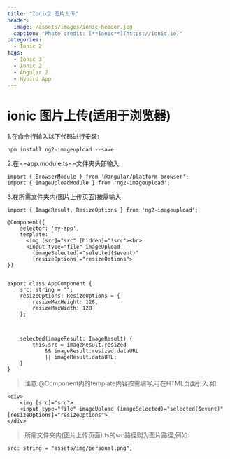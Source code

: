 ```yaml
---
title: "Ionic2 图片上传"
header:
  image: /assets/images/ionic-header.jpg
  caption: "Photo credit: [**Ionic**](https://ionic.io)"
categories:
  - Ionic 2
tags:
  - Ionic 3
  - Ionic 2
  - Angular 2
  - Hybird App
---
```


# ionic 图片上传(适用于浏览器)

1.在命令行输入以下代码进行安装:

```
npm install ng2-imageupload --save
```

2.在==app.module.ts==文件夹头部输入:


```
import { BrowserModule } from '@angular/platform-browser';
import { ImageUploadModule } from 'ng2-imageupload';

```

3.在所需文件夹内(图片上传页面)按需输入:


```
import { ImageResult, ResizeOptions } from 'ng2-imageupload';

```

```
@Component({
    selector: 'my-app',
    template: `
      <img [src]="src" [hidden]="!src"><br>
      <input type="file" imageUpload
        (imageSelected)="selected($event)"
        [resizeOptions]="resizeOptions">`
})


export class AppComponent {
    src: string = "";
    resizeOptions: ResizeOptions = {
        resizeMaxHeight: 128,
        resizeMaxWidth: 128
    };



    selected(imageResult: ImageResult) {
        this.src = imageResult.resized
            && imageResult.resized.dataURL
            || imageResult.dataURL;
    }
}
```

> 注意:@Component内的template内容按需编写,可在HTML页面引入.如:

```
<div>
	<img [src]="src">
	<input type="file" imageUpload (imageSelected)="selected($event)" [resizeOptions]="resizeOptions">
</div>
```

> 所需文件夹内(图片上传页面).ts的src路径则为图片路径,例如:

```
src: string = "assets/img/personal.png";
```

